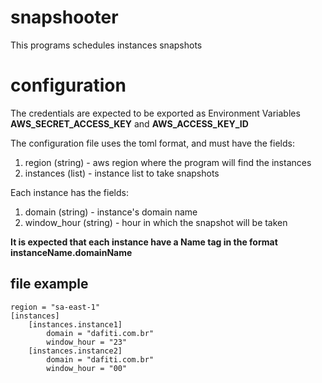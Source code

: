 # snapshooter

This programs schedules instances snapshots

# configuration

The credentials are expected to be exported as Environment Variables
**AWS_SECRET_ACCESS_KEY** and **AWS_ACCESS_KEY_ID**

The configuration file uses the toml format, and must have the fields:

1. region (string) - aws region where the program will find the instances
2. instances (list) - instance list to take snapshots

Each instance has the fields:

1. domain (string) - instance's domain name
2. window_hour (string) - hour in which the snapshot will be taken

**It is expected that each instance have a Name tag in the format
instanceName.domainName**

## file example

    region = "sa-east-1"
    [instances]
        [instances.instance1]
            domain = "dafiti.com.br"
            window_hour = "23"
        [instances.instance2]
            domain = "dafiti.com.br"
            window_hour = "00"
